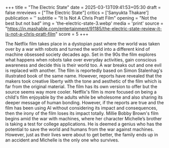 +++
title = "The Electric State"
date = 2025-03-13T09:41:53+05:30
draft = false
mreviews = ["The Electric State"]
critics = ['Sanyukta Thakare']
publication = ''
subtitle = "It Is Not A Chris Pratt Film"
opening = "Not the best but not bad"
img = 'the-electric-state-3.webp'
media = 'print'
source = "https://in.mashable.com/entertainment/91185/the-electric-state-review-it-is-not-a-chris-pratt-film"
score = 5
+++

The Netflix film takes place in a dystopian past where the world was taken over by a war with robots and turned the world into a different kind of machine obsessed society decades ago. Set in the 90s the film explores what happens when robots take over everyday activities, gain conscious awareness and decide this is their world too. A war breaks out and one evil is replaced with another. The film is reportedly based on Simon Stalenhag's illustrated book of the same name. However, reports have revealed that the makers took creative liberty with the tone and aesthetic of the film which is far from the original material. The film has its own version to offer but the source seems way more cooler. Netflix's film is more focused on being a child's film enjoyable by the adults while be wholesome and also sharing its deeper message of human bonding. However, if the reports are true and the film has been using AI without considering its impact and consequences, then the irony of the film loses its impact totally. Millie Bobby Brown's film begins amid the war with machines, where her character Michelle’s brother is taking a test for college applications. He is deemed a genius who has the potential to save the world and humans from the war against machines. However, just as their lives were about to get better, the family ends up in an accident and Michelle is the only one who survives.
